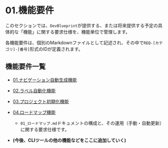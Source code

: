 # 01.機能要件

このセクションでは、`DevBlueprint`が提供する、または将来提供する予定の具体的な「機能」に関する要求仕様を、機能単位で管理します。

各機能要件は、個別のMarkdownファイルとして記述され、その中で`REQ-[カテゴリ]-[番号]`形式のIDが定義されます。

## 機能要件一覧

- [01.ナビゲーション自動生成機能](./01_ナビゲーション自動生成機能.md)
- [02.ラベル自動化機能](./02_ラベル自動化機能.md)
- [03.プロジェクト初期化機能](./03_プロジェクト初期化機能.md)
- [04.ロードマップ機能](./04_ロードマップ機能.md)
  - `01_ロードマップ.md`ドキュメントの構成と、その運用（手動・自動更新）に関する要求仕様です。

- **(今後、CLIツールの他の機能などをここに追加していく)**
